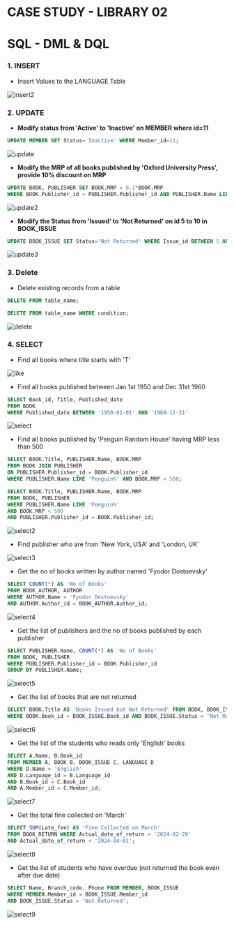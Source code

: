 # CASE STUDY - LIBRARY 02

# SQL - DML & DQL

### 1. INSERT
- Insert Values to the LANGUAGE Table

![insert2](insert2.png)

### 2. UPDATE
- **Modify status from 'Active' to 'Inactive' on MEMBER where id=11**

```SQL
UPDATE MEMBER SET Status='Inactive' WHERE Member_id=11;
```

![update](update.png)

- **Modify the MRP of all books published by 'Oxford University Press', provide 10% discount on MRP**

```SQL
UPDATE BOOK, PUBLISHER SET BOOK.MRP = 0.1*BOOK.MRP 
WHERE BOOK.Publisher_id = PUBLISHER.Publisher_id AND PUBLISHER.Name LIKE 'Oxford%';
```

![update2](update2.png)

- **Modify the Status from 'Issued' to 'Not Returned' on id 5 to 10 in BOOK_ISSUE**

```SQL
UPDATE BOOK_ISSUE SET Status='Not Returned' WHERE Issue_id BETWEEN 5 AND 10;
```

![update3](update3.png)

### 3. Delete 
- Delete existing records from a table

```SQL
DELETE FROM table_name;
```

```SQL
DELETE FROM table_name WHERE condition;
```

![delete](delete.png)

### 4. SELECT

- Find all books where title starts with 'T'

![like](like.png)


- Find all books published between Jan 1st 1950 and Dec 31st 1960

```SQL
SELECT Book_id, Title, Published_date 
FROM BOOK 
WHERE Published_date BETWEEN '1950-01-01' AND '1960-12-31'
```

![select](select.png)


- Find all books published by 'Penguin Random House' having MRP less than 500

```SQL
SELECT BOOK.Title, PUBLISHER.Name, BOOK.MRP 
FROM BOOK JOIN PUBLISHER 
ON PUBLISHER.Publisher_id = BOOK.Publisher_id 
WHERE PUBLISHER.Name LIKE 'Penguin%' AND BOOK.MRP < 500;
```

```SQL
SELECT BOOK.Title, PUBLISHER.Name, BOOK.MRP 
FROM BOOK, PUBLISHER 
WHERE PUBLISHER.Name LIKE 'Penguin%' 
AND BOOK.MRP < 500 
AND PUBLISHER.Publisher_id = BOOK.Publisher_id;
```

![select2](select2.png)


- Find publisher who are from 'New York, USA' and 'London, UK'

![select3](select3.png)


 - Get the no of books written by author named 'Fyodor Dostoevsky'

```SQL
SELECT COUNT(*) AS 'No of Books' 
FROM BOOK_AUTHOR, AUTHOR 
WHERE AUTHOR.Name = 'Fyodor Dostoevsky'
AND AUTHOR.Author_id = BOOK_AUTHOR.Author_id;
```

![select4](select4.png)


- Get the list of publishers and the no of books published by each publisher

```SQL
SELECT PUBLISHER.Name, COUNT(*) AS 'No of Books' 
FROM BOOK, PUBLISHER
WHERE PUBLISHER.Publisher_id = BOOK.Publisher_id 
GROUP BY PUBLISHER.Name;
```

![select5](select5.png)


- Get the list of books that are not returned

```SQL
SELECT BOOK.Title AS 'Books Issued but Not Returned' FROM BOOK, BOOK_ISSUE 
WHERE BOOK.Book_id = BOOK_ISSUE.Book_id AND BOOK_ISSUE.Status = 'Not Returned';
```

![select6](select6.png)

- Get the list of the students who reads only 'English' books

```SQL
SELECT A.Name, B.Book_id 
FROM MEMBER A, BOOK B, BOOK_ISSUE C, LANGUAGE D 
WHERE D.Name = 'English' 
AND D.Language_id = B.Language_id 
AND B.Book_id = C.Book_id 
AND A.Member_id = C.Member_id;
```

![select7](select7.png)

- Get the total fine collected on 'March' 

```SQL
SELECT SUM(Late_fee) AS 'Fine Collected on March' 
FROM BOOK_RETURN WHERE Actual_date_of_return > '2024-02-29' 
AND Actual_date_of_return < '2024-04-01';
```

![select8](select8.png)

- Get the list of students who have overdue (not returned the book even after due date)

```SQL
SELECT Name, Branch_code, Phone FROM MEMBER, BOOK_ISSUE 
WHERE MEMBER.Member_id = BOOK_ISSUE.Member_id 
AND BOOK_ISSUE.Status = 'Not Returned';
```

![select9](select9.png)

